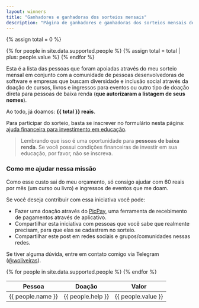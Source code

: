 ```yaml
---
layout: winners
title: "Ganhadores e ganhadoras dos sorteios mensais"
description: "Página de ganhadores e ganhadoras dos sorteios mensais de cursos, livros e ingressos para eventos"
---
```


{% assign total = 0 %}

{% for people in site.data.supported.people %}
    {% assign total = total | plus: people.value %}
{% endfor %}

Esta é a lista das pessoas que foram apoiadas através do meu sorteio mensal em conjunto com a comunidade de pessoas desenvolvedoras de software e empresas que buscam diversidade e inclusão social através da doação de cursos, livros e ingressos para eventos ou outro tipo de doação direta para pessoas de baixa renda (**que autorizaram a listagem de seus nomes**).

Ao todo, já doamos: **{{ total }} reais**.

Para participar do sorteio, basta se inscrever no formulário nesta página: [ajuda financeira para investimento em educação](/devolvendo-para-a-comunidade/).

> Lembrando que isso é uma oportunidade para **pessoas de baixa renda**. Se você possui condições financeiras de investir em sua educação, por favor, não se inscreva.

### Como me ajudar nessa missão

Como esse custo sai do meu orçamento, só consigo ajudar com 60 reais por mês (um curso ou livro) e ingressos de eventos que me doam.

Se você deseja contribuir com essa iniciativa você pode:

- Fazer uma doação através do [PicPay](https://www.picpay.com/), uma ferramenta de recebimento de pagamentos através de aplicativo.
- Compartilhar esta iniciativa com pessoas que você sabe que realmente precisam, para que elas se cadastrem no sorteio.
- Compartilhar este post em redes sociais e grupos/comunidades nessas redes.

Se tiver alguma dúvida, entre em contato comigo via Telegram (<a href="http://telegram.me/woliveiras" title="Meu usuário do Telegram">@woliveiras</a>).

<table>
    <thead>
    <tr>
        <th>Pessoa</th>
        <th>Doação</th>
        <th>Valor</th>
    </tr>
    </thead>
    <tbody>
    {% for people in site.data.supported.people %}
        <tr>
            <td>{{ people.name }}</td>
            <td>{{ people.help }}</td>
            <td>{{ people.value }}</td>
        </tr>
    {% endfor %}
    </tbody>
</table>

